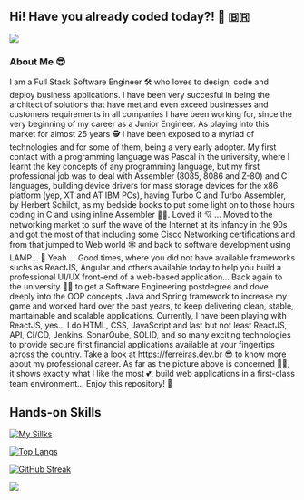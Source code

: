 ## Hi! Have you already coded today?! :superhero: :brazil:

![](https://ferreiras.dev.br/assets/gitHub/shutterstock_72897715.jpg)

### About Me :sunglasses:
I am a Full Stack Software Engineer :hammer_and_wrench: who loves to design, code and deploy business applications. I have been very succesful in being the architect of  solutions that have met and even exceed businesses and customers requirements in all companies I have been working for, since the very beginning of my career as a Junior Engineer. As playing into this market for almost 25 years :detective: I have been exposed to a myriad of technologies and for some of them, being a very early adopter. My first contact with a programming language was Pascal in the university, where I learnt the key concepts of any programming language, but my first professional job was to deal with  Assembler (8085, 8086 and Z-80) and C languages, building device drivers for mass storage devices for the x86 platform (yep, XT and AT IBM PCs), having Turbo C and Turbo Assembler, by Herbert Schildt, as my bedside books to put some light on to those hours coding in C and using inline Assembler :man_technologist:. Loved it :cupid: ... Moved to the networking market to surf the wave of the Internet at its infancy in the 90s and got the most of that including some Cisco Networking certifications and from that jumped to Web world :spider_web: and back to software development using LAMP... :woozy_face: Yeah ... Good times, where you did not have available frameworks suchs as ReactJS, Angular and others available today to help you build a professional UI/UX front-end of a web-based application... Back again to the university :man_student: to get a Software Engineering postdegree and dove deeply into the OOP concepts, Java and Spring framework to increase my game and worked hard over the past years, to keep delivering clean, stable, mantainable and scalable applications. Currently, I have been playing with ReactJS, yes... I do HTML, CSS, JavaScript and last but not least ReactJS, API, CI/CD, Jenkins, SonarQube, SOLID, and so many exciting technologies to provide secure first financial applications available at your fingertips across the country. Take a look at https://ferreiras.dev.br :sunglasses: to know more about my professional career. As far as the picture above is concerned :construction_worker_man:, it shows exactly what I like the most :two_hearts:, build web applications in a first-class team environment... Enjoy this repository! :partying_face:

## Hands-on Skills
[![My Sillks](https://skillicons.dev/icons?i=java,spring,mysql,mongodb,php,ts,react,docker,redhat,aws,jenkins,redis,angular,firebase)](https://skillicons.dev)

[![Top Langs](https://github-readme-stats.vercel.app/api/top-langs/?username=rnhc1000&layout=compact&theme=dark)](https://github.com/rnhc1000/github-readme-stats)


[![GitHub Streak](https://streak-stats.demolab.com?user=rnhc1000&theme=gruvbox&border=EB9119)](https://git.io/streak-stats)
<picture>

  <img src="https://github-readme-stats.vercel.app/api?username=rnhc1000&show_icons=true&theme=dark" />
</picture>



